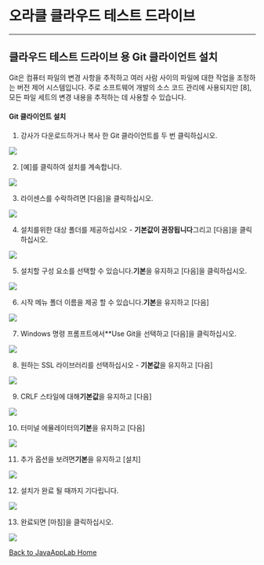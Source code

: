 # 오라클 클라우드 테스트 드라이브 #
-----
## 클라우드 테스트 드라이브 용 Git 클라이언트 설치 ##


Git은 컴퓨터 파일의 변경 사항을 추적하고 여러 사람 사이의 파일에 대한 작업을 조정하는 버전 제어 시스템입니다. 주로 소프트웨어 개발의 소스 코드 관리에 사용되지만 [8], 모든 파일 세트의 변경 내용을 추적하는 데 사용할 수 있습니다. 

#### Git 클라이언트 설치 

1. 강사가 다운로드하거나 복사 한 Git 클라이언트를 두 번 클릭하십시오. 

![](images/gitclient/00.png)


2. [예]를 클릭하여 설치를 계속합니다. 

![](images/gitclient/01.png)


3. 라이센스를 수락하려면 [다음]을 클릭하십시오. 

![](images/gitclient/02.png)


4. 설치를위한 대상 폴더를 제공하십시오 - **기본값이 권장됩니다**그리고 [다음]을 클릭하십시오. 

![](images/gitclient/03.png)


5. 설치할 구성 요소를 선택할 수 있습니다.**기본**을 유지하고 [다음]을 클릭하십시오. 

![](images/gitclient/04.png)


6. 시작 메뉴 폴더 이름을 제공 할 수 있습니다.**기본**을 유지하고 [다음] 

![](images/gitclient/05.png)


7. Windows 명령 프롬프트에서**Use Git을 선택하고 [다음]을 클릭하십시오. 

![](images/gitclient/06.png)


8. 원하는 SSL 라이브러리를 선택하십시오 - **기본값**을 유지하고 [다음] 

![](images/gitclient/07.png)


9. CRLF 스타일에 대해**기본값**을 유지하고 [다음] 

![](images/gitclient/08.png)


10. 터미널 에뮬레이터의**기본**을 유지하고 [다음] 

![](images/gitclient/09.png)


11. 추가 옵션을 보려면**기본**을 유지하고 [설치] 

![](images/gitclient/10.png)


12. 설치가 완료 될 때까지 기다립니다. 

![](images/gitclient/11.png)


13. 완료되면 [마침]을 클릭하십시오. 

![](images/gitclient/12.png)



[Back to JavaAppLab Home](README.md) 

